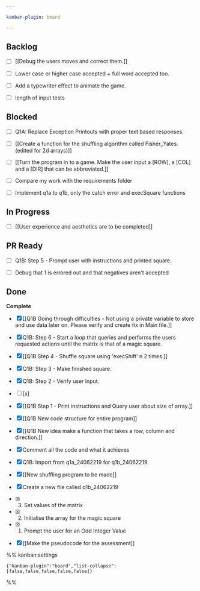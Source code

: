 ```yaml
---

kanban-plugin: board

---
```


## Backlog

- [ ] [[Debug the users moves and correct them.]]
- [ ] Lower case or higher case accepted + full word accepted too.
- [ ] Add a typewriter effect to animate the game.
- [ ] length of input tests


## Blocked

- [ ] Q1A: Replace Exception Printouts with proper text based responses.
- [ ] [[Create a function for the shuffling algorithm called Fisher_Yates. (edited for 2d arrays)]]
- [ ] [[Turn the program in to a game. Make the user input a [ROW], a [COL] and a [DIR] that can be abbreviated.]]
- [ ] Compare my work with the requirements folder
- [ ] Implement q1a to q1b, only the catch error and execSquare functions


## In Progress

- [ ] [[User experience and aesthetics are to be completed]]


## PR Ready

- [ ] Q1B: Step 5 - Prompt user with instructions and printed square.
- [ ] Debug that 1 is errored out and that negatives aren't accepted


## Done

**Complete**
- [x] [[Q1B Going through difficulties - Not using a private variable to store and use data later on. Please verify and create fix in Main file.]]
- [x] Q1B: Step 6 - Start a loop that queries and performs the users requested actions until the matrix is that of a magic square.
- [x] [[Q1B Step 4 - Shuffle square using 'execShift' n 2 times.]]
- [x] Q1B: Step 3 - Make finished square.
- [x] Q1B: Step 2 - Verify user input.
- [ ] [x]
- [x] [[Q1B Step 1 - Print instructions and Query user about size of array.]]
- [x] [[Q1B New code structure for entire program]]
- [x] [[Q1B New idea make a function that takes a row, column and direction.]]
- [x] Comment all the code and what it achieves
- [x] Q1B: Import from q1a_24062219 for q1b_24062219
- [x] [[New shuffling program to be made]]
- [x] Create a new file called q1b_24062219
- [x] 3. Set values of the matrix
- [x] 2. Initialise the array for the magic square
- [x] 1. Prompt the user for an Odd Integer Value
- [x] [[Make the pseudocode for the assessment]]




%% kanban:settings
```
{"kanban-plugin":"board","list-collapse":[false,false,false,false,false]}
```
%%